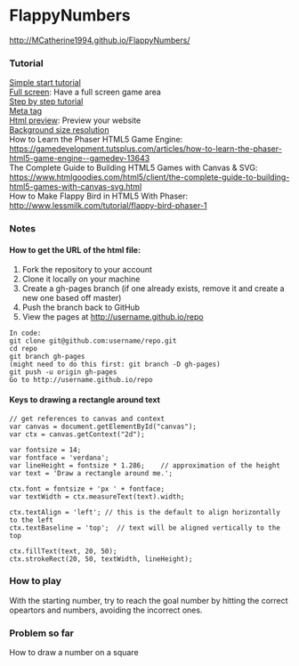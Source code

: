# FlappyNumbers

http://MCatherine1994.github.io/FlappyNumbers/

### Tutorial
[Simple start tutorial](https://www.w3schools.com/graphics/game_intro.asp)   
[Full screen](https://h3manth.com/content/html5-canvas-full-screen-and-full-page): Have a full screen game area  
[Step by step tutorial](https://developer.mozilla.org/en-US/docs/Games/Tutorials/2D_Breakout_game_pure_JavaScript)  
[Meta tag](https://www.w3schools.com/tags/tag_meta.asp)  
[Html preview](http://htmlpreview.github.io/): Preview your website  
[Background size resolution](https://gamedevelopment.tutsplus.com/articles/quick-tip-what-is-the-best-screen-resolution-for-your-game--gamedev-14723)  
How to Learn the Phaser HTML5 Game Engine: https://gamedevelopment.tutsplus.com/articles/how-to-learn-the-phaser-html5-game-engine--gamedev-13643  
The Complete Guide to Building HTML5 Games with Canvas & SVG: https://www.htmlgoodies.com/html5/client/the-complete-guide-to-building-html5-games-with-canvas-svg.html  
How to Make Flappy Bird in HTML5 With Phaser: http://www.lessmilk.com/tutorial/flappy-bird-phaser-1  

### Notes  
#### How to get the URL of the html file:   
1. Fork the repository to your account 
2. Clone it locally on your machine  
3. Create a gh-pages branch (if one already exists, remove it and create a new one based off master)  
4. Push the branch back to GitHub  
5. View the pages at http://username.github.io/repo    
```  
In code:  
git clone git@github.com:username/repo.git  
cd repo  
git branch gh-pages  
(might need to do this first: git branch -D gh-pages)  
git push -u origin gh-pages  
Go to http://username.github.io/repo
```  
#### Keys to drawing a rectangle around text  
```
// get references to canvas and context
var canvas = document.getElementById("canvas");
var ctx = canvas.getContext("2d");

var fontsize = 14;
var fontface = 'verdana';
var lineHeight = fontsize * 1.286;    // approximation of the height
var text = 'Draw a rectangle around me.';

ctx.font = fontsize + 'px ' + fontface;
var textWidth = ctx.measureText(text).width;

ctx.textAlign = 'left'; // this is the default to align horizontally to the left
ctx.textBaseline = 'top';  // text will be aligned vertically to the top

ctx.fillText(text, 20, 50);
ctx.strokeRect(20, 50, textWidth, lineHeight);
```  

### How to play  
With the starting number, try to reach the goal number by hitting the correct opeartors and numbers, avoiding the incorrect ones.  

### Problem so far  
How to draw a number on a square  
 

